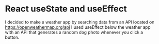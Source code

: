 # React useState and useEffect

I decided to make a weather app by searching data from an API located on https://openweathermap.org/api 
I used useEffect below the weather app with an API that generates a random dog photo whenever you click a button.